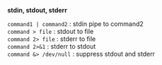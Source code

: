 **stdin, stdout, stderr**  

`command1 | command2` : stdin pipe to command2  
`command > file` : stdout to file  
`command 2> file` : stderr to file  
`command 2>&1` : stderr to stdout  
`command &> /dev/null` : suppress stdout and stderr  
